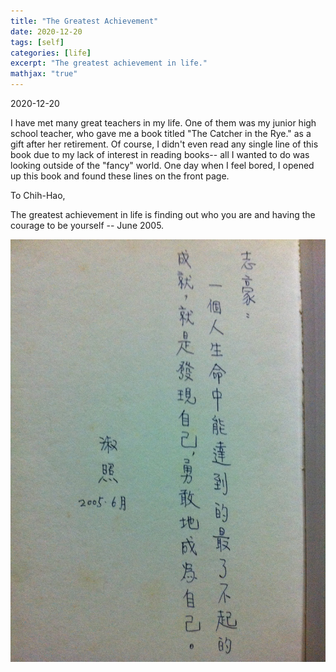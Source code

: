 ```yaml
---
title: "The Greatest Achievement"
date: 2020-12-20
tags: [self]
categories: [life]
excerpt: "The greatest achievement in life."
mathjax: "true"
---
```


2020-12-20

I have met many great teachers in my life. One of them was my junior high school teacher, who gave me a book titled "The Catcher in the Rye." as a gift after her retirement. Of course, I didn't even read any single line of this book due to my lack of interest in reading books-- all I wanted to do was looking outside of the "fancy" world.  One day when I feel bored, I opened up this book and found these lines on the front page.

To Chih-Hao,

The greatest achievement in life is finding out who you are and having the courage to be yourself -- June 2005.


![IV](/images/achievement.jpg)



